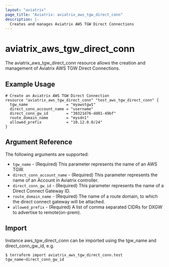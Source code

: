 ```yaml
---
layout: "aviatrix"
page_title: "Aviatrix: aviatrix_aws_tgw_direct_conn"
description: |-
  Creates and manages Aviatrix AWS TGW Direct Connections
---
```

 
# aviatrix_aws_tgw_direct_conn
 
The aviatrix_aws_tgw_direct_conn resource allows the creation and management of Aviatrix AWS TGW Direct Connections.
 
## Example Usage
 
```hcl
# Create an Aviatrix AWS TGW Direct Connection
resource "aviatrix_aws_tgw_direct_conn" "test_aws_tgw_direct_conn" {
  tgw_name                 = "myawstgw1"
  direct_conn_account_name = "username"
  direct_conn_gw_id        = "30321d76-dd01-49bf"
  route_domain_name        = "mysdn1"
  allowed_prefix           = "10.12.0.0/24"
}
```
 
## Argument Reference
 
The following arguments are supported:
 
* `tgw_name` - (Required) This parameter represents the name of an AWS TGW.
* `direct_conn_account_name` - (Required) This parameter represents the name of an Account in Aviatrix controller.
* `direct_conn_gw_id` - (Required) This parameter represents the name of a Direct Connect Gateway ID.
* `route_domain_name` - (Required) The name of a route domain, to which the direct connect gateway will be attached.
* `allowed_prefix` - (Required) A list of comma separated CIDRs for DXGW to advertise to remote(on-prem).
 
## Import
 
Instance aws_tgw_direct_conn can be imported using the tgw_name and direct_conn_gw_id, e.g.
 
```
$ terraform import aviatrix_aws_tgw_direct_conn.test tgw_name~direct_conn_gw_id
```